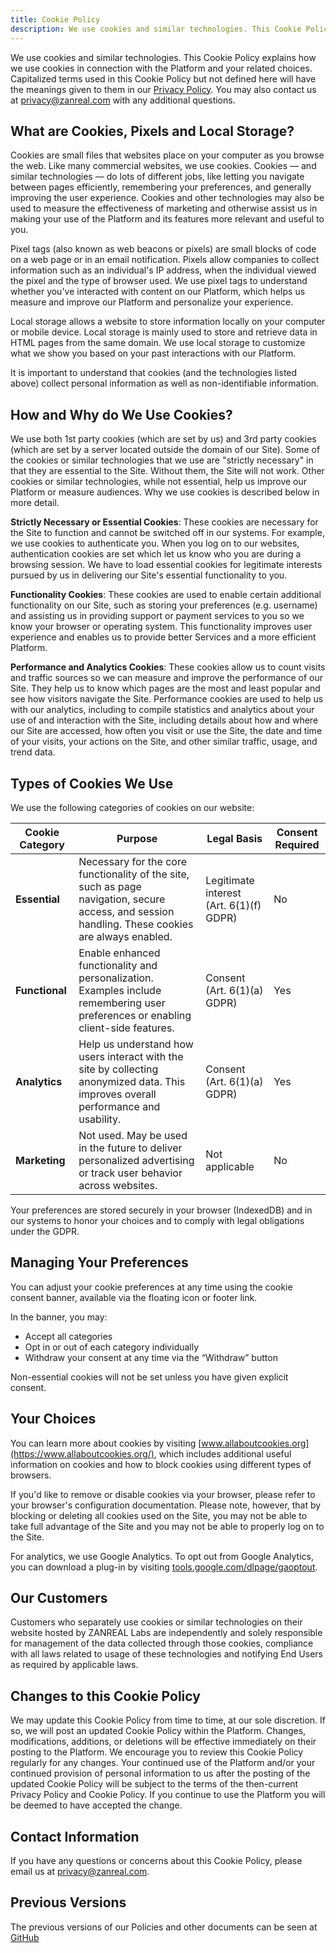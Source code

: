 ```yaml
---
title: Cookie Policy
description: We use cookies and similar technologies. This Cookie Policy explains how we use cookies in connection with the Platform and your related choices.
---
```


We use cookies and similar technologies. This Cookie Policy explains how we use cookies in connection with the Platform and your related choices.
Capitalized terms used in this Cookie Policy but not defined here will have the meanings given to them in our [Privacy Policy](/legal/privacy).
You may also contact us at [privacy@zanreal.com](mailto:privacy@zanreal.com) with any additional questions.

## What are Cookies, Pixels and Local Storage?

Cookies are small files that websites place on your computer as you browse the web. Like many commercial websites, we use cookies. Cookies — and similar technologies — do lots of different jobs, like letting you navigate between pages efficiently, remembering your preferences, and generally improving the user experience. Cookies and other technologies may also be used to measure the effectiveness of marketing and otherwise assist us in making your use of the Platform and its features more relevant and useful to you.

Pixel tags (also known as web beacons or pixels) are small blocks of code on a web page or in an email notification. Pixels allow companies to collect information such as an individual's IP address, when the individual viewed the pixel and the type of browser used. We use pixel tags to understand whether you've interacted with content on our Platform, which helps us measure and improve our Platform and personalize your experience.

Local storage allows a website to store information locally on your computer or mobile device. Local storage is mainly used to store and retrieve data in HTML pages from the same domain. We use local storage to customize what we show you based on your past interactions with our Platform.

It is important to understand that cookies (and the technologies listed above) collect personal information as well as non-identifiable information.

## How and Why do We Use Cookies?

We use both 1st party cookies (which are set by us) and 3rd party cookies (which are set by a server located outside the domain of our Site). Some of the cookies or similar technologies that we use are "strictly necessary" in that they are essential to the Site. Without them, the Site will not work. Other cookies or similar technologies, while not essential, help us improve our Platform or measure audiences. Why we use cookies is described below in more detail.

**Strictly Necessary or Essential Cookies**: These cookies are necessary for the Site to function and cannot be switched off in our systems. For example, we use cookies to authenticate you. When you log on to our websites, authentication cookies are set which let us know who you are during a browsing session. We have to load essential cookies for legitimate interests pursued by us in delivering our Site's essential functionality to you.

**Functionality Cookies**: These cookies are used to enable certain additional functionality on our Site, such as storing your preferences (e.g. username) and assisting us in providing support or payment services to you so we know your browser or operating system. This functionality improves user experience and enables us to provide better Services and a more efficient Platform.

**Performance and Analytics Cookies**: These cookies allow us to count visits and traffic sources so we can measure and improve the performance of our Site. They help us to know which pages are the most and least popular and see how visitors navigate the Site. Performance cookies are used to help us with our analytics, including to compile statistics and analytics about your use of and interaction with the Site, including details about how and where our Site are accessed, how often you visit or use the Site, the date and time of your visits, your actions on the Site, and other similar traffic, usage, and trend data.

## Types of Cookies We Use

We use the following categories of cookies on our website:

| Cookie Category | Purpose | Legal Basis | Consent Required |
|----------------|---------|-------------|------------------|
| **Essential** | Necessary for the core functionality of the site, such as page navigation, secure access, and session handling. These cookies are always enabled. | Legitimate interest (Art. 6(1)(f) GDPR) | No |
| **Functional** | Enable enhanced functionality and personalization. Examples include remembering user preferences or enabling client-side features. | Consent (Art. 6(1)(a) GDPR) | Yes |
| **Analytics** | Help us understand how users interact with the site by collecting anonymized data. This improves overall performance and usability. | Consent (Art. 6(1)(a) GDPR) | Yes |
| **Marketing** | Not used. May be used in the future to deliver personalized advertising or track user behavior across websites. | Not applicable | No |

Your preferences are stored securely in your browser (IndexedDB) and in our systems to honor your choices and to comply with legal obligations under the GDPR.

##  Managing Your Preferences

You can adjust your cookie preferences at any time using the cookie consent banner, available via the floating icon or footer link.

In the banner, you may:

- Accept all categories
- Opt in or out of each category individually
- Withdraw your consent at any time via the “Withdraw” button

Non-essential cookies will not be set unless you have given explicit consent.

## Your Choices

You can learn more about cookies by visiting [www.allaboutcookies.org](https://www.allaboutcookies.org/), which includes additional useful information on cookies and how to block cookies using different types of browsers.

If you'd like to remove or disable cookies via your browser, please refer to your browser's configuration documentation. Please note, however, that by blocking or deleting all cookies used on the Site, you may not be able to take full advantage of the Site and you may not be able to properly log on to the Site.

For analytics, we use Google Analytics. To opt out from Google Analytics, you can download a plug-in by visiting [tools.google.com/dlpage/gaoptout](https://tools.google.com/dlpage/gaoptout).

## Our Customers

Customers who separately use cookies or similar technologies on their website hosted by ZANREAL Labs are independently and solely responsible for management of the data collected through those cookies, compliance with all laws related to usage of these technologies and notifying End Users as required by applicable laws.

## Changes to this Cookie Policy

We may update this Cookie Policy from time to time, at our sole discretion. If so, we will post an updated Cookie Policy within the Platform. Changes, modifications, additions, or deletions will be effective immediately on their posting to the Platform. We encourage you to review this Cookie Policy regularly for any changes. Your continued use of the Platform and/or your continued provision of personal information to us after the posting of the updated Cookie Policy will be subject to the terms of the then-current Privacy Policy and Cookie Policy. If you continue to use the Platform you will be deemed to have accepted the change.

## Contact Information

If you have any questions or concerns about this Cookie Policy, please email us at [privacy@zanreal.com](mailto:privacy@zanreal.com).

## Previous Versions

The previous versions of our Policies and other documents can be seen at [GitHub](https://github.com/zanreal-labs/legal)